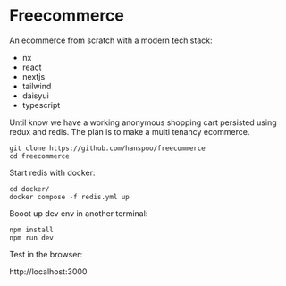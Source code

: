 # Freecommerce

An ecommerce from scratch with a modern tech stack:

- nx
- react
- nextjs
- tailwind
- daisyui
- typescript

Until know we have a working anonymous shopping cart persisted using redux and redis.
The plan is to make a multi tenancy ecommerce.

```
git clone https://github.com/hanspoo/freecommerce
cd freecommerce
```

Start redis with docker:

```
cd docker/
docker compose -f redis.yml up
```

Booot up dev env in another terminal:

```
npm install
npm run dev
```

Test in the browser:

http://localhost:3000
